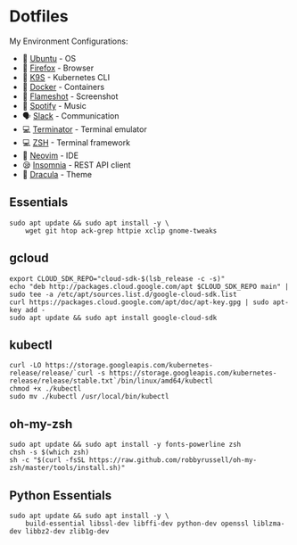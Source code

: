 # Dotfiles

My Environment Configurations:

- :penguin: [Ubuntu](https://ubuntu.com) - OS
- :fox_face: [Firefox](https://www.mozilla.org/en-US/firefox) - Browser
- :dog: [K9S](https://k9scli.io) - Kubernetes CLI
- :whale: [Docker](https://www.docker.com) - Containers
- :camera_flash: [Flameshot](https://flameshot.org) - Screenshot
- :guitar: [Spotify](https://spotify.com) - Music
- :speaking_head: [Slack](https://slack.com) - Communication
- :computer: [Terminator](https://gnome-terminator.org) - Terminal emulator
- :computer: [ZSH](https://www.zsh.org) - Terminal framework
- :pencil: [Neovim](https://neovim.io) - IDE
- :sleepy: [Insomnia](https://insomnia.rest/) - REST API client
- :vampire: [Dracula](https://draculatheme.com) - Theme

## Essentials

```
sudo apt update && sudo apt install -y \
    wget git htop ack-grep httpie xclip gnome-tweaks
```

## gcloud

```
export CLOUD_SDK_REPO="cloud-sdk-$(lsb_release -c -s)"
echo "deb http://packages.cloud.google.com/apt $CLOUD_SDK_REPO main" | sudo tee -a /etc/apt/sources.list.d/google-cloud-sdk.list
curl https://packages.cloud.google.com/apt/doc/apt-key.gpg | sudo apt-key add -
sudo apt update && sudo apt install google-cloud-sdk
```

## kubectl

```
curl -LO https://storage.googleapis.com/kubernetes-release/release/`curl -s https://storage.googleapis.com/kubernetes-release/release/stable.txt`/bin/linux/amd64/kubectl
chmod +x ./kubectl
sudo mv ./kubectl /usr/local/bin/kubectl
```

## oh-my-zsh

```
sudo apt update && sudo apt install -y fonts-powerline zsh
chsh -s $(which zsh)
sh -c "$(curl -fsSL https://raw.github.com/robbyrussell/oh-my-zsh/master/tools/install.sh)"
```

## Python Essentials

```
sudo apt update && sudo apt install -y \
    build-essential libssl-dev libffi-dev python-dev openssl liblzma-dev libbz2-dev zlib1g-dev
```

